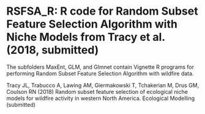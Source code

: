 # RSFSA_R: R code for Random Subset Feature Selection Algorithm with Niche Models from Tracy et al. (2018, submitted)

The subfolders MaxEnt, GLM, and Glmnet contain Vignette R programs for performing Random Subset Feature Selection Algorithm with wildfire data.

Tracy JL, Trabucco A, Lawing AM, Giermakowski T, Tchakerian M, Drus GM, Coulson RN
 (2018) Random subset feature selection of ecological niche models for wildfire activity in western North America. Ecological Modelling (submitted)

